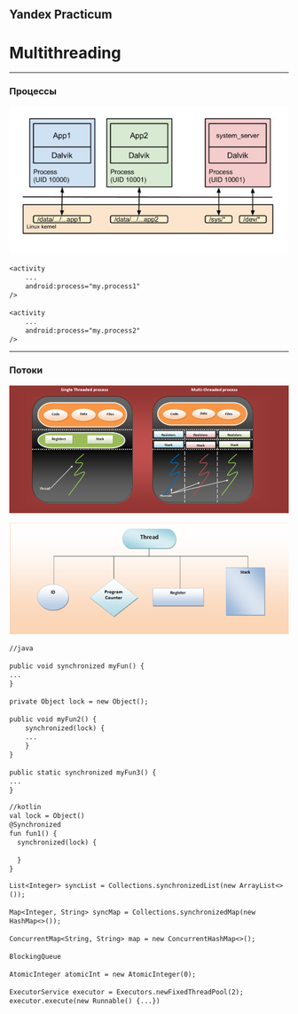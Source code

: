 ## Yandex Practicum
# Multithreading

---

### Процессы

![](images/processes.jpg)


```agsl
<activity
    ...
    android:process="my.process1"
/>

<activity
    ...
    android:process="my.process2"
/>
```

---

### Потоки

![](images/multithread.png)



![](images/thread.png)

```agsl
//java

public void synchronized myFun() {
...
}

private Object lock = new Object();

public void myFun2() {
    synchronized(lock) {
    ...
    }
}

public static synchronized myFun3() {
...
}
```

```agsl
//kotlin
val lock = Object()
@Synchronized
fun fun1() {
  synchronized(lock) {
    
  }
}
```

```
List<Integer> syncList = Collections.synchronizedList(new ArrayList<>());

Map<Integer, String> syncMap = Collections.synchronizedMap(new HashMap<>());

ConcurrentMap<String, String> map = new ConcurrentHashMap<>();

BlockingQueue

AtomicInteger atomicInt = new AtomicInteger(0);

ExecutorService executor = Executors.newFixedThreadPool(2);
executor.execute(new Runnable() {...})

```
